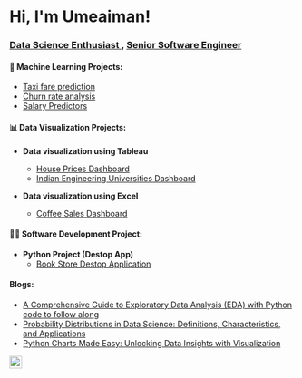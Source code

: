<h1>Hi, I'm Umeaiman! </h1>
<h3><a href="https://github.com/umeaimanMerchant">Data Science Enthusiast </a>, <a href="www.linkedin.com/in/umeaiman-merchant">Senior Software Engineer</a></h3>

<h4>🤖 Machine Learning Projects:</h4>

  - [Taxi fare prediction](https://github.com/umeaimanMerchant/Taxi-Fare-prediction)
  - [Churn rate analysis](https://github.com/umeaimanMerchant/Waze-ML-Project/tree/main)
  - [Salary Predictors](https://github.com/umeaimanMerchant/SalaryPredictor.git)

    
<h4>📊 Data Visualization Projects:</h4>

- <b> Data visualization using Tableau</b>
  - [House Prices Dashboard](https://public.tableau.com/views/HousingPriceinUS/Dashboard1?:language=en-US&:display_count=n&:origin=viz_share_link)
  - [Indian Engineering Universities Dashboard](https://public.tableau.com/shared/KQH69D533?:display_count=n&:origin=viz_share_link)

- <b> Data visualization using Excel</b>
  - [Coffee Sales Dashboard](https://github.com/umeaimanMerchant/Data_Visualization_Excel/blob/main/README.md)

<h4>👨‍💻 Software Development Project:</h4>

- <b>Python Project (Destop App)</b>
  - [Book Store Destop Application](https://github.com/umeaimanMerchant/Book_Store-Python-Project)

<h4> Blogs:</h4>

  - [A Comprehensive Guide to Exploratory Data Analysis (EDA) with Python code to follow along](https://medium.com/@umeaiman.merchant17/a-comprehensive-guide-to-exploratory-data-analysis-eda-with-python-code-to-follow-along-ba6084348e8a)
  - [Probability Distributions in Data Science: Definitions, Characteristics, and Applications](https://medium.com/@umeaiman.merchant17/probability-distributions-in-data-science-definitions-characteristics-and-applications-813a1c8ec4a9)
  - [Python Charts Made Easy: Unlocking Data Insights with Visualization](https://medium.com/@umeaiman.merchant17/python-charts-made-easy-unlocking-data-insights-with-visualization-8c7f10f14da4)

[<img align="left" alt="JoshMadakor | LinkedIn" width="22px" src="https://cdn.jsdelivr.net/npm/simple-icons@v3/icons/linkedin.svg" />][linkedin]


[linkedin]: www.linkedin.com/in/umeaiman-merchant


<!--
**joshmadakor1/joshmadakor1** is a ✨ _special_ ✨ repository because its `README.md` (this file) appears on your GitHub profile.

Here are some ideas to get you started:

- 🔭 I’m currently working on ...
- 🌱 I’m currently learning ...
- 👯 I’m looking to collaborate on ...
- 🤔 I’m looking for help with ...
- 💬 Ask me about ...
- 📫 How to reach me: ...
- 😄 Pronouns: ...
- ⚡ Fun fact: ...
-->
